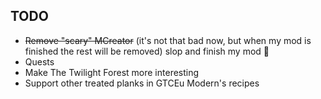 ## TODO

- ~~Remove "scary" MCreator~~ (it's not that bad now, but when my mod is finished the rest will be removed) slop and finish my mod 👀
- Quests
- Make The Twilight Forest more interesting
- Support other treated planks in GTCEu Modern's recipes
